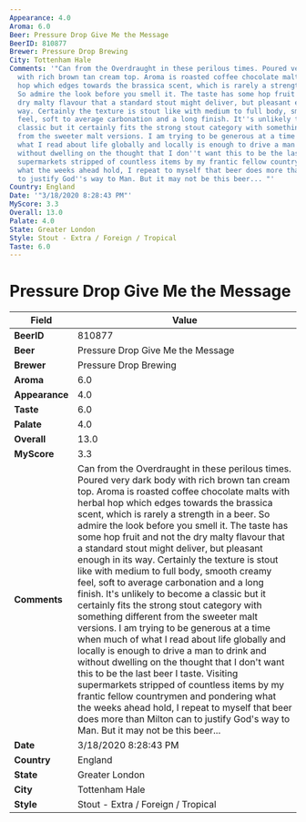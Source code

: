 ```yaml
---
Appearance: 4.0
Aroma: 6.0
Beer: Pressure Drop Give Me the Message
BeerID: 810877
Brewer: Pressure Drop Brewing
City: Tottenham Hale
Comments: '"Can from the Overdraught in these perilous times. Poured very dark body
  with rich brown tan cream top. Aroma is roasted coffee chocolate malts with herbal
  hop which edges towards the brassica scent, which is rarely a strength in a beer.
  So admire the look before you smell it. The taste has some hop fruit and not the
  dry malty flavour that a standard stout might deliver, but pleasant enough in its
  way. Certainly the texture is stout like with medium to full body, smooth creamy
  feel, soft to average carbonation and a long finish. It''s unlikely to become a
  classic but it certainly fits the strong stout category with something different
  from the sweeter malt versions. I am trying to be generous at a time when much of
  what I read about life globally and locally is enough to drive a man to drink and
  without dwelling on the thought that I don''t want this to be the last beer I taste.  Visiting
  supermarkets stripped of countless items by my frantic fellow countrymen and pondering
  what the weeks ahead hold, I repeat to myself that beer does more than Milton can
  to justify God''s way to Man. But it may not be this beer... "'
Country: England
Date: '"3/18/2020 8:28:43 PM"'
MyScore: 3.3
Overall: 13.0
Palate: 4.0
State: Greater London
Style: Stout - Extra / Foreign / Tropical
Taste: 6.0
---
```


# Pressure Drop Give Me the Message

| Field         | Value |
|---------------|-------|
| **BeerID** | 810877 |
| **Beer** | Pressure Drop Give Me the Message |
| **Brewer** | Pressure Drop Brewing |
| **Aroma** | 6.0 |
| **Appearance** | 4.0 |
| **Taste** | 6.0 |
| **Palate** | 4.0 |
| **Overall** | 13.0 |
| **MyScore** | 3.3 |
| **Comments** | Can from the Overdraught in these perilous times. Poured very dark body with rich brown tan cream top. Aroma is roasted coffee chocolate malts with herbal hop which edges towards the brassica scent, which is rarely a strength in a beer. So admire the look before you smell it. The taste has some hop fruit and not the dry malty flavour that a standard stout might deliver, but pleasant enough in its way. Certainly the texture is stout like with medium to full body, smooth creamy feel, soft to average carbonation and a long finish. It's unlikely to become a classic but it certainly fits the strong stout category with something different from the sweeter malt versions. I am trying to be generous at a time when much of what I read about life globally and locally is enough to drive a man to drink and without dwelling on the thought that I don't want this to be the last beer I taste.  Visiting supermarkets stripped of countless items by my frantic fellow countrymen and pondering what the weeks ahead hold, I repeat to myself that beer does more than Milton can to justify God's way to Man. But it may not be this beer...  |
| **Date** | 3/18/2020 8:28:43 PM |
| **Country** | England |
| **State** | Greater London |
| **City** | Tottenham Hale |
| **Style** | Stout - Extra / Foreign / Tropical |
